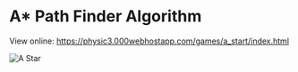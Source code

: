 # A* Path Finder Algorithm

View online: https://physic3.000webhostapp.com/games/a_start/index.html

![A Star](https://i.imgur.com/UpTkajA.png)

